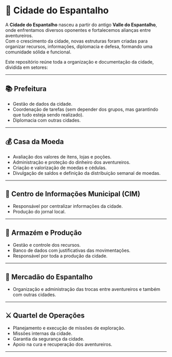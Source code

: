 # 🌾 Cidade do Espantalho  

A **Cidade do Espantalho** nasceu a partir do antigo **Valle do Espantalho**, onde enfrentamos diversos oponentes e fortalecemos alianças entre aventureiros.  
Com o crescimento da cidade, novas estruturas foram criadas para organizar recursos, informações, diplomacia e defesa, formando uma comunidade sólida e funcional.  

Este repositório reúne toda a organização e documentação da cidade, dividida em setores:  

---

## 📚 Prefeitura  
- Gestão de dados da cidade.  
- Coordenação de tarefas (sem depender dos grupos, mas garantindo que tudo esteja sendo realizado).  
- Diplomacia com outras cidades.  

---

## 💰 Casa da Moeda  
- Avaliação dos valores de itens, lojas e poções.  
- Administração e proteção do dinheiro dos aventureiros.  
- Criação e valorização de moedas e cédulas.  
- Divulgação de saldos e definição da distribuição semanal de moedas.  

---

## 🔬 Centro de Informações Municipal (CIM)  
- Responsável por centralizar informações da cidade.  
- Produção do jornal local.  

---

## 🌱 Armazém e Produção  
- Gestão e controle dos recursos.  
- Banco de dados com justificativas das movimentações.  
- Responsável por toda a produção da cidade.  

---

## 🛒 Mercadão do Espantalho  
- Organização e administração das trocas entre aventureiros e também com outras cidades.  

---

## ⚔️ Quartel de Operações  
- Planejamento e execução de missões de exploração.  
- Missões internas da cidade.  
- Garantia da segurança da cidade.  
- Apoio na cura e recuperação dos aventureiros.  

---

